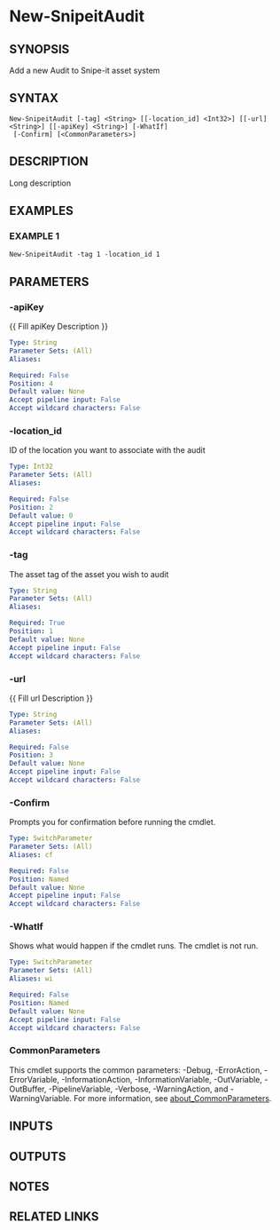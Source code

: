 ﻿---
external help file: SnipeitPS-help.xml
Module Name: snipeitps
online version:
schema: 2.0.0
---

# New-SnipeitAudit

## SYNOPSIS
Add a new Audit to Snipe-it asset system

## SYNTAX

```
New-SnipeitAudit [-tag] <String> [[-location_id] <Int32>] [[-url] <String>] [[-apiKey] <String>] [-WhatIf]
 [-Confirm] [<CommonParameters>]
```

## DESCRIPTION
Long description

## EXAMPLES

### EXAMPLE 1
```
New-SnipeitAudit -tag 1 -location_id 1
```

## PARAMETERS

### -apiKey
{{ Fill apiKey Description }}

```yaml
Type: String
Parameter Sets: (All)
Aliases:

Required: False
Position: 4
Default value: None
Accept pipeline input: False
Accept wildcard characters: False
```

### -location_id
ID of the location you want to associate with the audit

```yaml
Type: Int32
Parameter Sets: (All)
Aliases:

Required: False
Position: 2
Default value: 0
Accept pipeline input: False
Accept wildcard characters: False
```

### -tag
The asset tag of the asset you wish to audit

```yaml
Type: String
Parameter Sets: (All)
Aliases:

Required: True
Position: 1
Default value: None
Accept pipeline input: False
Accept wildcard characters: False
```

### -url
{{ Fill url Description }}

```yaml
Type: String
Parameter Sets: (All)
Aliases:

Required: False
Position: 3
Default value: None
Accept pipeline input: False
Accept wildcard characters: False
```

### -Confirm
Prompts you for confirmation before running the cmdlet.

```yaml
Type: SwitchParameter
Parameter Sets: (All)
Aliases: cf

Required: False
Position: Named
Default value: None
Accept pipeline input: False
Accept wildcard characters: False
```

### -WhatIf
Shows what would happen if the cmdlet runs.
The cmdlet is not run.

```yaml
Type: SwitchParameter
Parameter Sets: (All)
Aliases: wi

Required: False
Position: Named
Default value: None
Accept pipeline input: False
Accept wildcard characters: False
```

### CommonParameters
This cmdlet supports the common parameters: -Debug, -ErrorAction, -ErrorVariable, -InformationAction, -InformationVariable, -OutVariable, -OutBuffer, -PipelineVariable, -Verbose, -WarningAction, and -WarningVariable. For more information, see [about_CommonParameters](http://go.microsoft.com/fwlink/?LinkID=113216).

## INPUTS

## OUTPUTS

## NOTES

## RELATED LINKS
